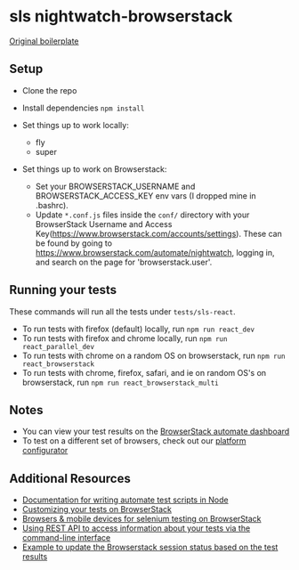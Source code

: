# sls nightwatch-browserstack

[Original boilerplate](https://github.com/browserstack/nightwatch-browserstack)

## Setup
* Clone the repo
* Install dependencies `npm install`

* Set things up to work locally:
  * fly
  * super

* Set things up to work on Browserstack:
  * Set your BROWSERSTACK_USERNAME and BROWSERSTACK_ACCESS_KEY env vars (I dropped mine in .bashrc).
  * Update `*.conf.js` files inside the `conf/` directory with your BrowserStack Username and Access Key(https://www.browserstack.com/accounts/settings).  These can be found by going to https://www.browserstack.com/automate/nightwatch, logging in, and search on the page for 'browserstack.user'.


## Running your tests

These commands will run all the tests under `tests/sls-react`.

- To run tests with firefox (default) locally, run `npm run react_dev`
- To run tests with firefox and chrome locally, run `npm run react_parallel_dev`
- To run tests with chrome on a random OS on browserstack, run `npm run react_browserstack`
- To run tests with chrome, firefox, safari, and ie on random OS's on browserstack, run `npm run react_browserstack_multi`

## Notes
* You can view your test results on the [BrowserStack automate dashboard](https://www.browserstack.com/automate)
* To test on a different set of browsers, check out our [platform configurator](https://www.browserstack.com/automate/node#setting-os-and-browser)

  
## Additional Resources
* [Documentation for writing automate test scripts in Node](https://www.browserstack.com/automate/node)
* [Customizing your tests on BrowserStack](https://www.browserstack.com/automate/capabilities)
* [Browsers & mobile devices for selenium testing on BrowserStack](https://www.browserstack.com/list-of-browsers-and-platforms?product=automate)
* [Using REST API to access information about your tests via the command-line interface](https://www.browserstack.com/automate/rest-api)
* [Example to update the Browserstack session status based on the test results](https://github.com/blueimp/nightwatch-browserstack)
